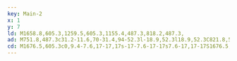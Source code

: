```yaml
---
key: Main-2
x: 1
y: 7
ld: M1658.8,605.3,1259.5,605.3,1155.4,487.3,818.2,487.3,
ad: M751.8,487.3c31.2-11.6,70-31.4,94-52.3l-18.9,52.3l18.9,52.3C821.8,518.7,783.1,498.9,751.8,487.3z
cd: M1676.5,605.3c0,9.4-7.6,17-17,17s-17-7.6-17-17s7.6-17,17-17S1676.5,595.9,1676.5,605.3L1676.5,605.3
---
```


